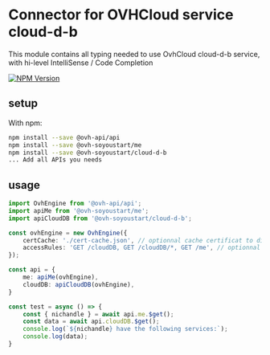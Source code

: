 # Connector for OVHCloud service cloud-d-b

This module contains all typing needed to use OvhCloud cloud-d-b service, with hi-level IntelliSense / Code Completion

[![NPM Version](https://img.shields.io/npm/v/@ovh-soyoustart/cloud-d-b.svg?style=flat)](https://www.npmjs.org/package/@ovh-soyoustart/cloud-d-b)

## setup

With npm:
````bash
npm install --save @ovh-api/api
npm install --save @ovh-soyoustart/me
npm install --save @ovh-soyoustart/cloud-d-b
... Add all APIs you needs
````

## usage

````typescript
import OvhEngine from '@ovh-api/api';
import apiMe from '@ovh-soyoustart/me';
import apiCloudDB from '@ovh-soyoustart/cloud-d-b';

const ovhEngine = new OvhEngine({ 
    certCache: './cert-cache.json', // optionnal cache certificat to disk
    accessRules: 'GET /cloudDB, GET /cloudDB/*, GET /me', // optionnal limit the requested privileges.
});

const api = {
    me: apiMe(ovhEngine),
    cloudDB: apiCloudDB(ovhEngine),
}

const test = async () => {
    const { nichandle } = await api.me.$get();
    const data = await api.cloudDB.$get();
    console.log(`${nichandle} have the following services:`);
    console.log(data);
}

````